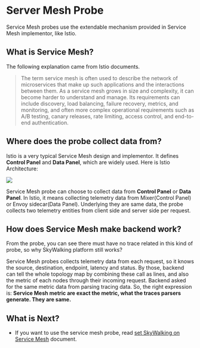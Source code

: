 # Server Mesh Probe
Service Mesh probes use the extendable mechanism provided in Service Mesh implementor, like Istio.

## What is Service Mesh?
The following explanation came from Istio documents.
> The term service mesh is often used to describe the network of microservices that make up such applications and the interactions between them. 
As a service mesh grows in size and complexity, it can become harder to understand and manage. 
Its requirements can include discovery, load balancing, failure recovery, metrics, and monitoring, and often more complex operational requirements 
such as A/B testing, canary releases, rate limiting, access control, and end-to-end authentication.

## Where does the probe collect data from?
Istio is a very typical Service Mesh design and implementor. It defines **Control Panel** and **Data Panel**,
which are widely used. Here is Istio Architecture:

<img src="https://istio.io/docs/concepts/what-is-istio/img/overview/arch.svg"/>

Service Mesh probe can choose to collect data from **Control Panel** or **Data Panel**. In Istio, 
it means collecting telemetry data from Mixer(Control Panel) or Envoy sidecar(Data Panel). Underlying
they are same data, the probe collects two telemetry entities from client side and server side per request.

## How does Service Mesh make backend work?
From the probe, you can see there must have no trace related in this kind of probe, so why SkyWalking
platform still works?

Service Mesh probes collects telemetry data from each request, so it knows the source, destination, 
endpoint, latency and status. By those, backend can tell the whole topology map by combining these call 
as lines, and also the metric of each nodes through their incoming request. Backend asked for the same
metric data from parsing tracing data. So, the right expression is: 
**Service Mesh metric are exact the metric, what the traces parsers generate. They are same.**

## What is Next?
- If you want to use the service mesh probe, read [set SkyWalking on Service Mesh](../setup/README.md#on-service-mesh) document.

